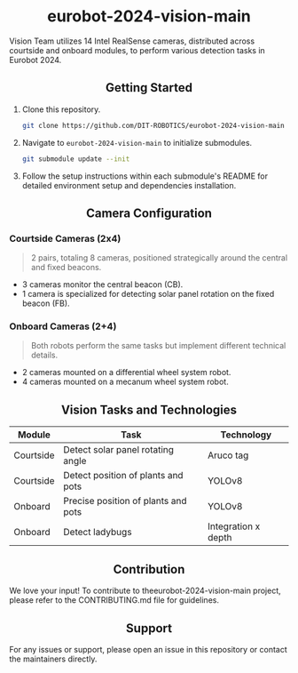 # <div align="center"> eurobot-2024-vision-main </div>
Vision Team utilizes 14 Intel RealSense cameras, distributed across courtside and onboard modules, to perform various detection tasks in Eurobot 2024.

## <div align="center"> Getting Started </div>
1. Clone this repository.
   
   ```bash
   git clone https://github.com/DIT-ROBOTICS/eurobot-2024-vision-main
   ```
3. Navigate to `eurobot-2024-vision-main` to initialize submodules.
   
   ```bash
   git submodule update --init
   ```
5. Follow the setup instructions within each submodule's README for detailed environment setup and dependencies installation.

## <div align="center"> Camera Configuration </div>
### Courtside Cameras (2x4)
> 2 pairs, totaling 8 cameras, positioned strategically around the central and fixed beacons.
* 3 cameras monitor the central beacon (CB).
* 1 camera is specialized for detecting solar panel rotation on the fixed beacon (FB).

### Onboard Cameras (2+4)
> Both robots perform the same tasks but implement different technical details.
* 2 cameras mounted on a differential wheel system robot.
* 4 cameras mounted on a mecanum wheel system robot.

## <div align="center"> Vision Tasks and Technologies </div>

| Module    | Task                                  | Technology                                       |
|-----------|---------------------------------------|--------------------------------------------------|
| Courtside | Detect solar panel rotating angle     | Aruco tag                                        |
| Courtside | Detect position of plants and pots    | YOLOv8                                           |
| Onboard   | Precise position of plants and pots   | YOLOv8                                           |
| Onboard   | Detect ladybugs                       | Integration x depth    |

## <div align="center"> Contribution </div>

We love your input! 
To contribute to theeurobot-2024-vision-main project, please refer to the CONTRIBUTING.md file for guidelines.

## <div align="center"> Support </div>
For any issues or support, please open an issue in this repository or contact the maintainers directly.
